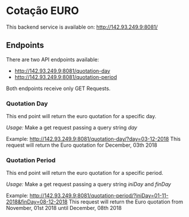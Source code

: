 # Cotação EURO

This backend service is available on: http://142.93.249.9:8081/

## Endpoints

There are two API endpoints available:

* http://142.93.249.9:8081/quotation-day
* http://142.93.249.9:8081/quotation-period

Both endpoints receive only GET Requests.

### Quotation Day

This end point will return the euro quotation for a specific day.

*Usage:* Make a get request passing a query string _day_

Example: http://142.93.249.9:8081/quotation-day/?day=03-12-2018
         This request will return the Euro quotation for December, 03th 2018

### Quotation Period

This end point will return the euro quotation for a specific period.

*Usage:* Make a get request passing a query string _iniDay_ and _finDay_

Example: http://142.93.249.9:8081/quotation-period/?iniDay=01-11-2018&finDay=08-12-2018
         This request will return the Euro quotation from November, 01st 2018 until December, 08th 2018
